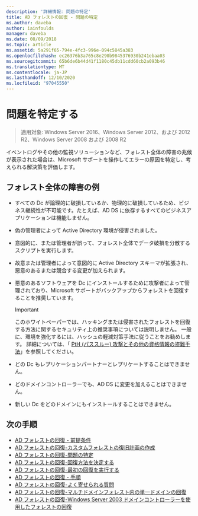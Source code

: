```yaml
---
description: '詳細情報: 問題の特定'
title: AD フォレストの回復 - 問題の特定
ms.author: daveba
author: iainfoulds
manager: daveba
ms.date: 08/09/2018
ms.topic: article
ms.assetid: 5a291f65-794e-4fc3-996e-094c5845a383
ms.openlocfilehash: ec26376b3a765c8e290b9845376930b241ebaa03
ms.sourcegitcommit: 65b6de6b44d41f1180c45db11cdd60cb2a093b46
ms.translationtype: MT
ms.contentlocale: ja-JP
ms.lasthandoff: 12/10/2020
ms.locfileid: "97045550"
---
```

# <a name="identify-the-problem"></a>問題を特定する

>適用対象: Windows Server 2016、Windows Server 2012、および 2012 R2、Windows Server 2008 および 2008 R2

イベントログやその他の監視ソリューションなど、フォレスト全体の障害の兆候が表示された場合は、Microsoft サポートを操作してエラーの原因を特定し、考えられる解決策を評価します。

## <a name="examples-of-forest-wide-failures"></a>フォレスト全体の障害の例

- すべての Dc が論理的に破損しているか、物理的に破損しているため、ビジネス継続性が不可能です。たとえば、AD DS に依存するすべてのビジネスアプリケーションは機能しません。
- 偽の管理者によって Active Directory 環境が侵害されました。
- 意図的に、または管理者が誤って、フォレスト全体でデータ破損を分散するスクリプトを実行します。
- 故意または管理者によって意図的に Active Directory スキーマが拡張され、悪意のあるまたは競合する変更が加えられます。
- 悪意のあるソフトウェアを Dc にインストールするために攻撃者によって管理されており、Microsoft サポートがバックアップからフォレストを回復することを推奨しています。

   > [!IMPORTANT]
   >  このホワイトペーパーでは、ハッキングまたは侵害されたフォレストを回復する方法に関するセキュリティ上の推奨事項については説明しません。 一般に、環境を強化するには、ハッシュの軽減対策手法に従うことをお勧めします。 詳細については、「 [PtH (パススルー) 攻撃とその他の資格情報の盗難手法](https://www.microsoft.com/download/details.aspx?id=36036)」を参照してください。

- どの Dc もレプリケーションパートナーとレプリケートすることはできません。
- どのドメインコントローラーでも、AD DS に変更を加えることはできません。
- 新しい Dc をどのドメインにもインストールすることはできません。

## <a name="next-steps"></a>次の手順

- [AD フォレストの回復 - 前提条件](AD-Forest-Recovery-Prerequisties.md)
- [AD フォレストの回復-カスタムフォレストの復旧計画の作成](AD-Forest-Recovery-Devising-a-Plan.md)
- [AD フォレストの回復-問題の特定](AD-Forest-Recovery-Identify-the-Problem.md)
- [AD フォレストの回復-回復方法を決定する](AD-Forest-Recovery-Determine-how-to-Recover.md)
- [AD フォレストの回復-最初の回復を実行する](AD-Forest-Recovery-Perform-initial-recovery.md)
- [AD フォレストの回復 - 手順](AD-Forest-Recovery-Procedures.md)
- [AD フォレストの回復-よく寄せられる質問](AD-Forest-Recovery-FAQ.md)
- [AD フォレストの回復-マルチドメインフォレスト内の単一ドメインの回復](AD-Forest-Recovery-Single-Domain-in-Multidomain-Recovery.md)
- [AD フォレストの回復-Windows Server 2003 ドメインコントローラーを使用したフォレストの回復](AD-Forest-Recovery-Windows-Server-2003.md)
